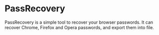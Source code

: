 # PassRecovery

PassRecovery is a simple tool to recover your browser passwords. It can recover Chrome, Firefox and Opera passwords, and export them into file.
